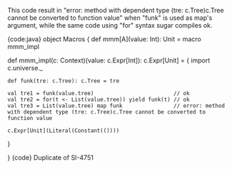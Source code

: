 This code result in "error: method with dependent type (tre: c.Tree)c.Tree cannot be converted to function value" when "funk" is used as map's argument, while the same code using "for" syntax sugar compiles ok.

{code:java}
object Macros  {
  def mmm[A](value: Int): Unit = macro mmm_impl

  def mmm_impl(c: Context)(value: c.Expr[Int]): c.Expr[Unit] = {
    import c.universe._

    def funk(tre: c.Tree): c.Tree = tre

    val tre1 = funk(value.tree)                         // ok
    val tre2 = for(t <- List(value.tree)) yield funk(t) // ok
    val tre3 = List(value.tree) map funk                // error: method with dependent type (tre: c.Tree)c.Tree cannot be converted to function value

    c.Expr[Unit](Literal(Constant(())))
  }

}
{code}
Duplicate of SI-4751
